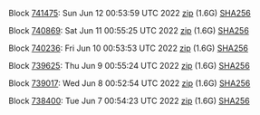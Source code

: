 Block [741475](https://testnet-insight.dashevo.org/insight/block/000000b7bc1c68b74b8d8b48a9a7be7a07d30442e79c0e3444c31c8f6cc4d05f): Sun Jun 12 00:53:59 UTC 2022 [zip](https://dash-bootstrap.ams3.digitaloceanspaces.com/testnet/2022-06-12/bootstrap.dat.zip) (1.6G) [SHA256](https://dash-bootstrap.ams3.digitaloceanspaces.com/testnet/2022-06-12/sha256.txt)

Block [740869](https://testnet-insight.dashevo.org/insight/block/00000096f94fd447fc3c50e20ce9854a93a78f9ce216b26388baaaf26340704e): Sat Jun 11 00:55:25 UTC 2022 [zip](https://dash-bootstrap.ams3.digitaloceanspaces.com/testnet/2022-06-11/bootstrap.dat.zip) (1.6G) [SHA256](https://dash-bootstrap.ams3.digitaloceanspaces.com/testnet/2022-06-11/sha256.txt)

Block [740236](https://testnet-insight.dashevo.org/insight/block/000001e577cc1eba0eb02bf5e8b3a9d4d4f5ca7924247777553c2b74e01cf2cb): Fri Jun 10 00:53:53 UTC 2022 [zip](https://dash-bootstrap.ams3.digitaloceanspaces.com/testnet/2022-06-10/bootstrap.dat.zip) (1.6G) [SHA256](https://dash-bootstrap.ams3.digitaloceanspaces.com/testnet/2022-06-10/sha256.txt)

Block [739625](https://testnet-insight.dashevo.org/insight/block/000000c4f53efe4211aa9fa05f171b9bed7f26fe5cd05650ceeee05e21bceda4): Thu Jun  9 00:55:24 UTC 2022 [zip](https://dash-bootstrap.ams3.digitaloceanspaces.com/testnet/2022-06-09/bootstrap.dat.zip) (1.6G) [SHA256](https://dash-bootstrap.ams3.digitaloceanspaces.com/testnet/2022-06-09/sha256.txt)

Block [739017](https://testnet-insight.dashevo.org/insight/block/00000044c87375eb7b30bf5832fd4b3ab9165ae16532596872fb9ac1aa032600): Wed Jun  8 00:52:54 UTC 2022 [zip](https://dash-bootstrap.ams3.digitaloceanspaces.com/testnet/2022-06-08/bootstrap.dat.zip) (1.6G) [SHA256](https://dash-bootstrap.ams3.digitaloceanspaces.com/testnet/2022-06-08/sha256.txt)

Block [738400](https://testnet-insight.dashevo.org/insight/block/0000005fc303bbcd7982825f1d7bce9ed01f5e4e287283f2da0c4ecf105b3f5a): Tue Jun  7 00:54:23 UTC 2022 [zip](https://dash-bootstrap.ams3.digitaloceanspaces.com/testnet/2022-06-07/bootstrap.dat.zip) (1.6G) [SHA256](https://dash-bootstrap.ams3.digitaloceanspaces.com/testnet/2022-06-07/sha256.txt)
